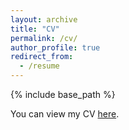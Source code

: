 ```yaml
---
layout: archive
title: "CV"
permalink: /cv/
author_profile: true
redirect_from:
  - /resume
---
```


{% include base_path %}


You can view my CV [here](http://snehanar.github.io/files/Narayan_CV.pdf).
